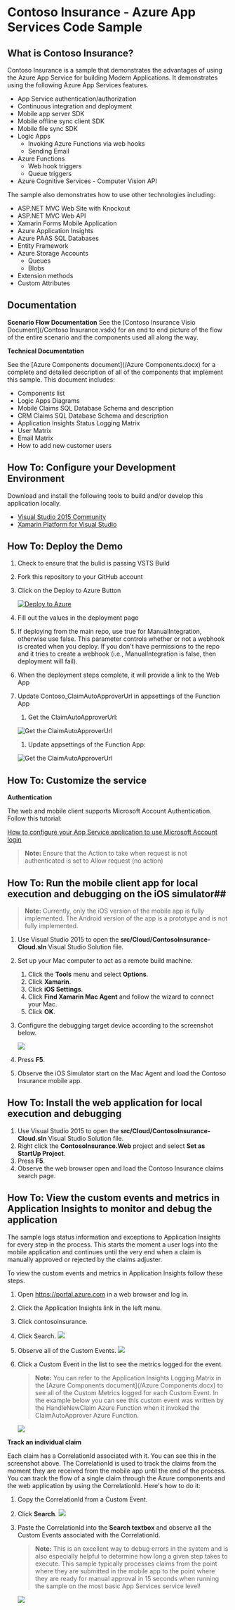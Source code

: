 # Contoso Insurance - Azure App Services Code Sample #

## What is Contoso Insurance? ##
Contoso Insurance is a sample that demonstrates the advantages of using the Azure App Service for building Modern Applications.  It demonstrates using the following Azure App Services features.

- App Service authentication/authorization
- Continuous integration and deployment
- Mobile app server SDK
- Mobile offline sync client SDK
- Mobile file sync SDK
- Logic Apps
	- Invoking Azure Functions via web hooks
	- Sending Email
- Azure Functions
	- Web hook triggers
	- Queue triggers
- Azure Cognitive Services - Computer Vision API

The sample also demonstrates how to use other technologies including:

- ASP.NET MVC Web Site with Knockout
- ASP.NET MVC Web API
- Xamarin Forms Mobile Application
- Azure Application Insights
- Azure PAAS SQL Databases
- Entity Framework
- Azure Storage Accounts
	- Queues
	- Blobs
- Extension methods
- Custom Attributes

## Documentation ##

**Scenario Flow Documentation**
See the [Contoso Insurance Visio Document](/Contoso Insurance.vsdx) for an end to end picture of the flow of the entire scenario and the components used all along the way.

**Technical Documentation**

See the [Azure Components document](/Azure Components.docx) for a complete and detailed description of all of the components that implement this sample.  This document includes:

- Components list
- Logic Apps Diagrams
- Mobile Claims SQL Database Schema and description
- CRM Claims SQL Database Schema and description
- Application Insights Status Logging Matrix
- User Matrix
- Email Matrix
- How to add new customer users 

## How To: Configure your Development Environment ##

Download and install the following tools to build and/or develop this application locally.

- [Visual Studio 2015 Community](https://go.microsoft.com/fwlink/?LinkId=691978&clcid=0x409)
- [Xamarin Platform for Visual Studio](https://xamarin.com/platform)

## How To: Deploy the Demo ##

1. Check to ensure that the bulid is passing  VSTS Build
1. Fork this repository to your GitHub account
1. Click on the Deploy to Azure Button

    [![Deploy to Azure](http://azuredeploy.net/deploybutton.png)](https://portal.azure.com/#create/Microsoft.Template/uri/https%3A%2F%2Fraw.githubusercontent.com%2FTylerLu%2FContosoInsurance%2Fmaster%2Fsrc%2Fazuredeploy.json)

1. Fill out the values in the deployment page

1. If deploying from the main repo, use true for ManualIntegration, otherwise use false. This parameter controls whether or not a webhook is created when you deploy. If you don't have permissions to the repo and it tries to create a webhook (i.e., ManualIntegration is false, then deployment will fail).

1. When the deployment steps complete, it will provide a link to the Web App

1. Update Contoso_ClaimAutoApproverUrl in appsettings of the Function App

	1. Get the ClaimAutoApproverUrl:

	![Get the ClaimAutoApproverUrl](images/deployment/01-get-claim-auto-approver-url.png?raw=true)

	1. Update appsettings of the Function App:
	
	![Get the ClaimAutoApproverUrl](images/deployment/02-update-appsettings-of-the-function-app.png?raw=true)


## How To: Customize the service ##

**Authentication**

The web and mobile client supports Microsoft Account Authentication. Follow this tutorial:

[How to configure your App Service application to use Microsoft Account login](https://azure.microsoft.com/en-us/documentation/articles/app-service-mobile-how-to-configure-microsoft-authentication/)

>**Note:** Ensure that the Action to take when request is not authenticated is set to Allow request (no action)

## How To: Run the mobile client app for local execution and debugging on the iOS simulator##

>**Note:** Currently, only the iOS version of the mobile app is fully implemented.  The Android version of the app is a prototype and is not fully implemented. 

1. Use Visual Studio 2015 to open the **src/Cloud/ContosoInsurance-Cloud.sln** Visual Studio Solution file.
1.	Set up your Mac computer to act as a remote build machine.
	1.	Click the **Tools** menu and select **Options**.
	1.	Click **Xamarin**.
	1.	Click **iOS Settings**.
	1.	Click **Find Xamarin Mac Agent** and follow the wizard to connect your Mac.
	1.	Click **OK**.
1.  Configure the debugging target device according to the screenshot below.

	![](Images/VS-iOS-Deployment-Settings.png)
1.   Press **F5**.
1.   Observe the iOS Simulator start on the Mac Agent and load the Contoso Insurance mobile app.

## How To: Install the web application for local execution and debugging ##
 
1. Use Visual Studio 2015 to open the **src/Cloud/ContosoInsurance-Cloud.sln** Visual Studio Solution file.
1.   Right click the **ContosoInsurance.Web** project and select **Set as StartUp Project**.  
1.   Press **F5**.
1.   Observe the web browser open and load the Contoso Insurance claims search page.

## How To: View the custom events and metrics in Application Insights to monitor and debug the application

The sample logs status information and exceptions to Application Insights for every step in the process.  This starts the moment a user logs into the mobile application and continues until the very end when a claim is manually approved or rejected by the claims adjuster.

To view the custom events and metrics in Application Insights follow these steps.

1.  Open https://portal.azure.com in a web browser and log in.
1.  Click the Application Insights link in the left menu.
1.	Click contosoinsurance.
1.	Click Search.
	![](images/App-Insights-Search.png)
1.	Observe all of the Custom Events.
	![](images/App-Insights-Search-Results.png)
1.	Click a Custom Event in the list to see the metrics logged for the event.
	
	>**Note:**  You can refer to the Application Insights Logging Matrix in the [Azure Components document](/Azure Components.docx) to see all of the Custom Metrics logged for each Custom Event.  In the example below you can see this custom event was written by the HandleNewClaim Azure Function when it invoked the ClaimAutoApprover Azure Function.

	![](images/App-Insights-Custom-Event.png)

**Track an individual claim**

Each claim has a CorrelationId associated with it.  You can see this in the screenshot above.  The CorrelationId is used to track the claims from the moment they are received from the mobile app until the end of the process.  You can track the flow of a single claim through the Azure components and the web application by using the CorrelationId.  Here's how to do it:

1.  Copy the CorrelationId from a Custom Event.
2.  Click **Search**.
	![](images/App-Insights-Search.png)
2.	Paste the CorrelationId into the **Search textbox** and observe all the Custom Events associated with the CorrelationId.

	>**Note:**  This is an excellent way to debug errors in the system and is also especially helpful to determine how long a given step takes to execute.  This sample typically processes claims from the point where they are submitted in the mobile app to the point where they are ready for manual approval in 15 seconds when running the sample on the most basic App Services service level!
	
	![](images/App-Insights-Search-Results-CorrelationId.png)   